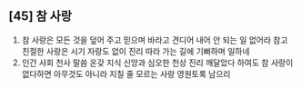 ## [45] 참 사랑

1) 참 사랑은 모든 것을 덮어 주고 믿으며 바라고 견디어 내어 안 되는 일 없어라 참고 친절한 사랑은 시기 자랑도 없이 진리 따라 가는 길에 기뻐하며 일하네
2) 인간 사회 천사 말씀 온갖 지식 신앙과 심오한 천상 진리 깨달았다 하여도 참 사랑이 없다하면 아무것도 아니라 지칠 줄 모르는 사랑 영원토록 남으리
